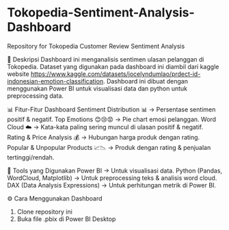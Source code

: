 # Tokopedia-Sentiment-Analysis-Dashboard
Repository for Tokopedia Customer Review Sentiment Analysis

📌 Deskripsi 
Dashboard ini menganalisis sentimen ulasan pelanggan di Tokopedia. Dataset yang digunakan pada dashboard ini diambil dari kaggle website https://www.kaggle.com/datasets/jocelyndumlao/prdect-id-indonesian-emotion-classification. Dashboard ini dibuat dengan menggunakan Power BI untuk visualisasi data dan python untuk preprocessing data. 

📊 Fitur-Fitur Dashboard
Sentiment Distribution 📊 → Persentase sentimen positif & negatif.
Top Emotions 😊😢😡 → Pie chart emosi pelanggan.
Word Cloud ☁️ → Kata-kata paling sering muncul di ulasan positif & negatif.
Rating & Price Analysis 💰 → Hubungan harga produk dengan rating.
Popular & Unpopular Products 📈📉 → Produk dengan rating & penjualan tertinggi/rendah.

📌 Tools yang Digunakan
Power BI → Untuk visualisasi data.
Python (Pandas, WordCloud, Matplotlib) → Untuk preprocessing teks & analisis word cloud.
DAX (Data Analysis Expressions) → Untuk perhitungan metrik di Power BI.

⚙️ Cara Menggunakan Dashboard
1. Clone repository ini
2. Buka file .pbix di Power BI Desktop

